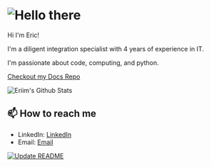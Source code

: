 # ![Hello there](hellothere.gif) 

Hi I'm Eric!

I'm a diligent integration specialist with 4 years of experience in IT.

I'm passionate about code, computing, and python. 

[Checkout my Docs Repo](https://docs.eriim.dev/)

![Eriim's Github Stats](https://github-readme-stats.vercel.app/api?username=erictossell&show_icons=true&theme=transparent)

## 📫 How to reach me 

- LinkedIn: [LinkedIn](https://linkedin.com/in/eric-tossell)
- Email: [Email](mailto:eric@tossell.ca)

[![Update README](https://github.com/erictossell/erictossell/actions/workflows/readme.yml/badge.svg?branch=main)](https://github.com/erictossell/erictossell/actions/workflows/readme.yml)
